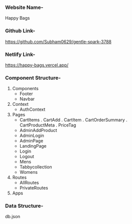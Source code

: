 ### Website Name-
Happy Bags

### Github Link-
https://github.com/Subham0629/gentle-spark-3788

### Netlify Link-
https://happy-bags.vercel.app/

### Component Structure-
1. Components
   * Footer
   * Navbar
2. Context
   * AuthContext
3. Pages
   * CartItems
     . CartAdd
     . CartItem
     . CartOrderSummary
     . CartProductMeta
     . PriceTag
   * AdminAddProduct
   * AdminLogin
   * AdminPage
   * LandingPage
   * Login
   * Logout
   * Mens
   * Tabbycollection
   * Womens
4. Routes
   * AllRoutes
   * PrivateRoutes
5. Apps

###  Data Structure-
db.json


